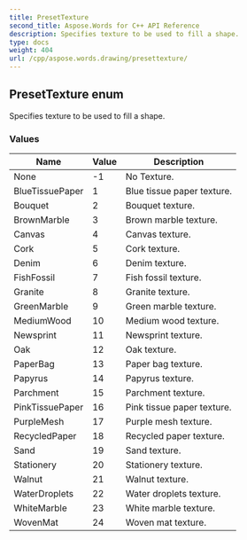 ```yaml
---
title: PresetTexture
second_title: Aspose.Words for C++ API Reference
description: Specifies texture to be used to fill a shape. 
type: docs
weight: 404
url: /cpp/aspose.words.drawing/presettexture/
---
```

## PresetTexture enum


Specifies texture to be used to fill a shape.

### Values

| Name | Value | Description |
| --- | --- | --- |
| None | -1 | No Texture. |
| BlueTissuePaper | 1 | Blue tissue paper texture. |
| Bouquet | 2 | Bouquet texture. |
| BrownMarble | 3 | Brown marble texture. |
| Canvas | 4 | Canvas texture. |
| Cork | 5 | Cork texture. |
| Denim | 6 | Denim texture. |
| FishFossil | 7 | Fish fossil texture. |
| Granite | 8 | Granite texture. |
| GreenMarble | 9 | Green marble texture. |
| MediumWood | 10 | Medium wood texture. |
| Newsprint | 11 | Newsprint texture. |
| Oak | 12 | Oak texture. |
| PaperBag | 13 | Paper bag texture. |
| Papyrus | 14 | Papyrus texture. |
| Parchment | 15 | Parchment texture. |
| PinkTissuePaper | 16 | Pink tissue paper texture. |
| PurpleMesh | 17 | Purple mesh texture. |
| RecycledPaper | 18 | Recycled paper texture. |
| Sand | 19 | Sand texture. |
| Stationery | 20 | Stationery texture. |
| Walnut | 21 | Walnut texture. |
| WaterDroplets | 22 | Water droplets texture. |
| WhiteMarble | 23 | White marble texture. |
| WovenMat | 24 | Woven mat texture. |


